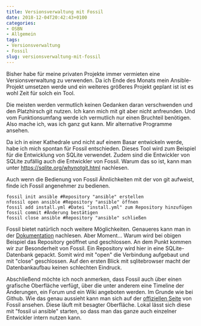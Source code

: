 ```yaml
---
title: Versionsverwaltung mit Fossil
date: 2018-12-04T20:42:43+0100
categories:
- OSBN
- Allgemein
tags:
- Versionsverwaltung
- Fossil
slug: versionsverwaltung-mit-fossil
---
```

Bisher habe für meine privaten Projekte immer vermieten eine Versionsverwaltung zu verwenden. Da ich Ende des Monats mein Ansible-Projekt umsetzen werde und ein weiteres größeres Projekt geplant ist ist es wohl Zeit für solch ein Tool.

Die meisten werden vermutlich keinen Gedanken daran verschwenden und den Platzhirsch git nutzen. Ich kann mich mit git aber nicht anfreunden. Und vom Funktionsumfang werde ich vermutlich nur einen Bruchteil benötigen. Also mache ich, was ich ganz gut kann. Mir alternative Programme ansehen.

Da ich in einer Kathedrale und nicht auf einem Basar entwickeln werde, habe ich mich spontan für Fossil entschieden. Dieses Tool wird zum Beispiel für die Entwicklung von SQLite verwendet. Zudem sind die Entwickler von SQLite zufällig auch die Entwickler von Fossil. Warum das so ist, kann man unter https://sqlite.org/whynotgit.html nachlesen.

Auch wenn die Bedienung von Fossil Ähnlichkeiten mit der von git aufweist, finde ich Fossil angenehmer zu bedienen.

<pre>
<code class="language-bash">fossil init ansible #Repository "ansible" erstellen
nfossil open ansible #Repository "ansible" öffnen
fossil add install.yml #Datei "install.yml" zum Repository hinzufügen
fossil commit #Änderung bestätigen
fossil close ansible #Repository "ansible" schließen</code>
</pre>

Fossil bietet natürlich noch weitere Möglichkeiten. Genaueres kann man in der [Dokumentation](https://fossil-scm.org/index.html/doc/trunk/www/permutedindex.html) nachlesen. Aber Moment... Warum wird bei obigen Beispiel das Repository geöffnet und geschlossen. An dem Punkt kommen wir zur Besonderheit von Fossil. Ein Repository wird hier in eine SQLite-Datenbank gepackt. Somit wird mit "open" die Verbindung aufgebaut und mit "close" geschlossen. Auf den ersten Blick mit sqlitebrowser macht der Datenbankaufbau keinen schlechten Eindruck.

Abschließend möchte ich noch anmerken, dass Fossil auch über einen grafische Oberfläche verfügt, über die unter anderem eine Timeline der Änderungen, ein Forum und ein Wiki angeboten werden. Im Grunde wie bei Github. Wie das genau aussieht kann man sich auf der [offiziellen Seite](https://fossil-scm.org) von Fossil ansehen. Diese läuft mit besagter Oberfläche. Lokal lässt sich diese mit "fossil ui ansible" starten, so dass man das ganze auch einzelner Entwickler intern nutzen kann.